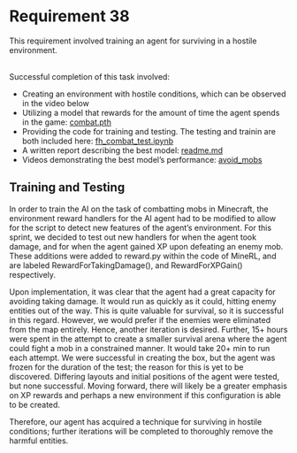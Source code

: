 
<h1>Requirement 38</h1>
This requirement involved training an agent for surviving in a hostile environment.
       
  
&nbsp;  
Successful completion of this task involved:
- Creating an environment with hostile conditions, which can be observed in the video below
- Utilizing a model that rewards for the amount of time the agent spends in the game: [combat.pth](https://github.com/lincolnschick/ML4MC/blob/main/docs/reports/requirement-38/combat.pth)
- Providing the code for training and testing. The testing and trainin are both included here: [fh_combat_test.ipynb](https://github.com/lincolnschick/ML4MC/blob/main/docs/reports/requirement-38/fh_combat_test.ipynb)
- A written report describing the best model: [readme.md](https://github.com/lincolnschick/ML4MC/blob/main/docs/reports/requirement-38/readme.md)
- Videos demonstrating the best model’s performance: [avoid_mobs](https://github.com/lincolnschick/ML4MC/blob/main/docs/reports/requirement-38/avoid_mobs.mp4)

<h2>Training and Testing</h2>
In order to train the AI on the task of combatting mobs in Minecraft, the environment reward handlers for the AI agent had to be modified to allow for the script to detect new features of the agent’s environment. For this sprint, we decided to test out new handlers for when the agent took damage, and for when the agent gained XP upon defeating an enemy mob. These additions were added to reward.py within the code of MineRL, and are labeled RewardForTakingDamage(), and RewardForXPGain() respectively.

Upon implementation, it was clear that the agent had a great capacity for avoiding taking damage. It would run as quickly as it could, hitting enemy entities out of the way. This is quite valuable for survival, so it is successful in this regard. However, we would prefer if the enemies were eliminated from the map entirely. Hence, another iteration is desired. Further, 15+ hours were spent in the attempt to create a smaller survival arena where the agent could fight a mob in a constrained manner. It would take 20+ min to run each attempt. We were successful in creating the box, but the agent was frozen for the duration of the test; the reason for this is yet to be discovered. Differing layouts and initial positions of the agent were tested, but none successful. Moving forward, there will likely be a greater emphasis on XP rewards and perhaps a new environment if this configuration is able to be created. 

Therefore, our agent has acquired a technique for surviving in hostile conditions; further iterations will be completed to thoroughly remove the harmful entities. 

